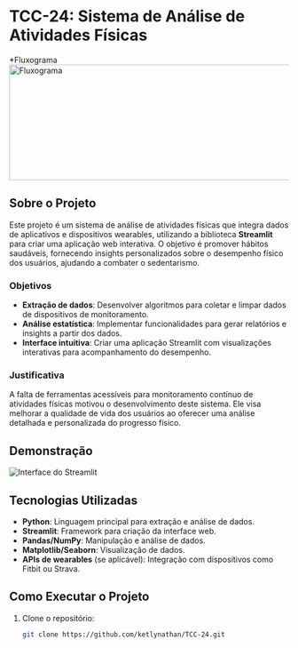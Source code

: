 # TCC-24: Sistema de Análise de Atividades Físicas
 *Fluxograma 
<img width="891" height="208" alt="Fluxograma" src="https://github.com/user-attachments/assets/fe60d48a-ed3a-45d7-bf1f-e42a4930a7e3" />

## Sobre o Projeto

Este projeto é um sistema de análise de atividades físicas que integra dados de aplicativos e dispositivos wearables, utilizando a biblioteca **Streamlit** para criar uma aplicação web interativa. O objetivo é promover hábitos saudáveis, fornecendo insights personalizados sobre o desempenho físico dos usuários, ajudando a combater o sedentarismo.

### Objetivos
- **Extração de dados**: Desenvolver algoritmos para coletar e limpar dados de dispositivos de monitoramento.
- **Análise estatística**: Implementar funcionalidades para gerar relatórios e insights a partir dos dados.
- **Interface intuitiva**: Criar uma aplicação Streamlit com visualizações interativas para acompanhamento do desempenho.

### Justificativa
A falta de ferramentas acessíveis para monitoramento contínuo de atividades físicas motivou o desenvolvimento deste sistema. Ele visa melhorar a qualidade de vida dos usuários ao oferecer uma análise detalhada e personalizada do progresso físico.

## Demonstração
![Interface do Streamlit](https://raw.githubusercontent.com/ketlynathan/TCC-24/main/images/streamlit-screenshot.png)

## Tecnologias Utilizadas
- **Python**: Linguagem principal para extração e análise de dados.
- **Streamlit**: Framework para criação da interface web.
- **Pandas/NumPy**: Manipulação e análise de dados.
- **Matplotlib/Seaborn**: Visualização de dados.
- **APIs de wearables** (se aplicável): Integração com dispositivos como Fitbit ou Strava.

## Como Executar o Projeto
1. Clone o repositório:
   ```bash
   git clone https://github.com/ketlynathan/TCC-24.git
